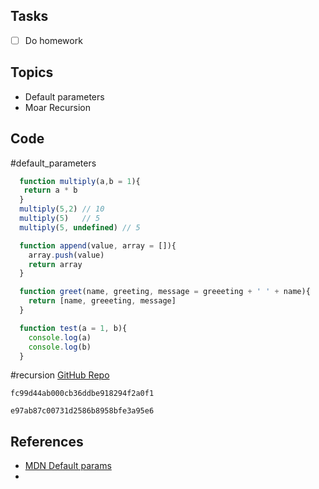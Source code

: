 ## Tasks
- [ ] Do homework

## Topics
- Default parameters
- Moar Recursion

## Code

#default_parameters
```Javascript
  function multiply(a,b = 1){
   return a * b
  }
  multiply(5,2) // 10
  multiply(5)   // 5
  multiply(5, undefined) // 5
```

```Javascript
  function append(value, array = []){
    array.push(value)
    return array
  }
```

```Javascript
  function greet(name, greeting, message = greeeting + ' ' + name){
    return [name, greeeting, message]
  }
```

```Javascript
  function test(a = 1, b){
    console.log(a)
    console.log(b)
  }
```

#recursion
[GitHub Repo](https://github.com/mcpccampo/W5D5-Recursion/tree/main/problems)
```gist
fc99d44ab000cb36ddbe918294f2a0f1
```
```gist
e97ab87c00731d2586b8958bfe3a95e6
```

## References
- [MDN Default params](https://developer.mozilla.org/en-US/docs/Web/JavaScript/Reference/Functions/Default_parameters)
- 
